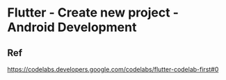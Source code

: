 # Flutter - Create new project - Android Development


## Ref
https://codelabs.developers.google.com/codelabs/flutter-codelab-first#0